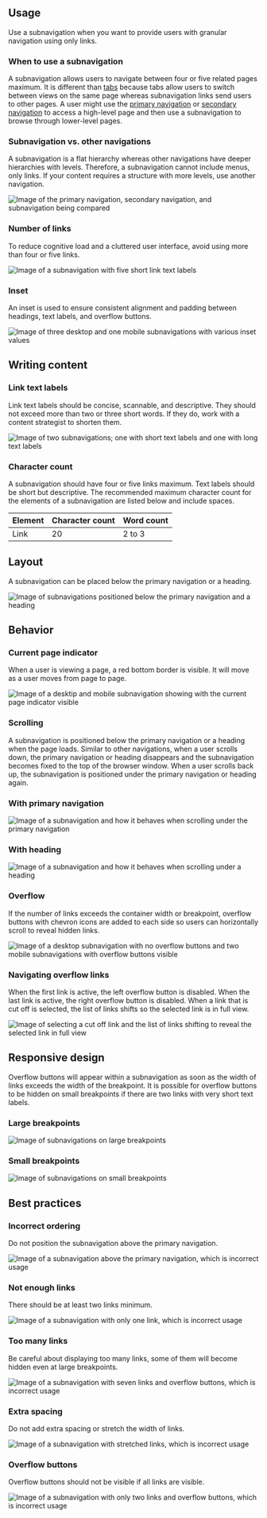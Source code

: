 ## Usage

Use a subnavigation when you want to provide users with granular navigation 
using only links.

### When to use a subnavigation

A subnavigation allows users to navigate between four or five related pages 
maximum. It is different than [tabs][tabs] because tabs allow users to switch 
between views on the same page whereas subnavigation links send users to other 
pages. A user might use the [primary navigation][navpri] or [secondary 
navigation][navsec] to access a high-level page and then use a subnavigation to 
browse through lower-level pages.

[tabs]: /elements/tabs/
[navpri]: /elements/navigation-primary/
[navsec]: /elements/navigation-secondary/


### Subnavigation vs. other navigations

A subnavigation is a flat hierarchy whereas other navigations have deeper 
hierarchies with levels. Therefore, a subnavigation cannot include menus, only 
links. If your content requires a structure with more levels, use another 
navigation.

<uxdot-example width-adjustment="872px">
  <img src="../subnav-vs-other-navs.png" alt="Image of the primary navigation, secondary navigation, and subnavigation being compared">
</uxdot-example>


### Number of links

To reduce cognitive load and a cluttered user interface, avoid using more than 
four or five links.

<uxdot-example width-adjustment="872px">
  <img src="../subnav-number-of-links.png" alt="Image of a subnavigation with five short link text labels">
</uxdot-example>


### Inset

An inset is used to ensure consistent alignment and padding between headings, 
text labels, and overflow buttons.

<uxdot-example width-adjustment="872px">
  <img src="../subnav-inset.png" alt="Image of three desktop and one mobile subnavigations with various inset values">
</uxdot-example>


## Writing content

### Link text labels

Link text labels should be concise, scannable, and descriptive. They should not 
exceed more than two or three short words. If they do, work with a content 
strategist to shorten them.

<uxdot-example width-adjustment="872px">
  <img src="../subnav-link-text-labels.png" alt="Image of two subnavigations; one with short text labels and one with long text labels">
</uxdot-example>


### Character count

A subnavigation should have four or five links maximum. Text labels should be short but descriptive. The recommended maximum character count for the elements of a subnavigation are listed below and include spaces.

<rh-table>
  <table>
    <thead>
      <tr>
        <th scope="col" data-label="Element">Element</th>
        <th scope="col" data-label="Character count">Character count</th>
        <th scope="col" data-label="Word count">Word count</th>
      </tr>
    </thead>
    <tbody>
      <tr>
        <td data-label="Element">Link</td>
        <td data-label="Character count">20</td>
        <td data-label="Word count">2 to 3</td>
      </tr>
    </tbody>
  </table>
</rh-table>


## Layout

A subnavigation can be placed below the primary navigation or a heading.

<uxdot-example width-adjustment="1000px" variant="full" alignment="left" no-border>
  <img src="../subnav-layout.png" alt="Image of subnavigations positioned below the primary navigation and a heading">
</uxdot-example>


## Behavior

### Current page indicator

When a user is viewing a page, a red bottom border is visible. It will move as a 
user moves from page to page.

<uxdot-example width-adjustment="872px">
  <img src="../subnav-current-page-indicator.png" alt="Image of a desktip and mobile subnavigation showing with the current page indicator visible">
</uxdot-example>


### Scrolling

A subnavigation is positioned below the primary navigation or a heading when the 
page loads. Similar to other navigations, when a user scrolls down, the primary 
navigation or heading disappears and the subnavigation becomes fixed to the top 
of the browser window. When a user scrolls back up, the subnavigation is 
positioned under the primary navigation or heading again.

### With primary navigation

<uxdot-example width-adjustment="1000px" variant="full" alignment="left" no-border>
  <img src="../subnav-scrolling-primary-nav.png" alt="Image of a subnavigation and how it behaves when scrolling under the primary navigation">
</uxdot-example>


### With heading

<uxdot-example width-adjustment="1000px" variant="full" alignment="left" no-border>
  <img src="../subnav-scrolling-heading.png" alt="Image of a subnavigation and how it behaves when scrolling under a heading">
</uxdot-example>


### Overflow

If the number of links exceeds the container width or breakpoint, overflow 
buttons with chevron icons are added to each side so users can horizontally 
scroll to reveal hidden links.

<uxdot-example width-adjustment="872px">
  <img src="../subnav-overflow.png" alt="Image of a desktop subnavigation with no overflow buttons and two mobile subnavigations with overflow buttons visible">
</uxdot-example>


### Navigating overflow links

When the first link is active, the left overflow button is disabled. When the 
last link is active, the right overflow button is disabled. When a link that is 
cut off is selected, the list of links shifts so the selected link is in full 
view.

<uxdot-example width-adjustment="544px">
  <img src="../subnav-navigating-overflow-links.png" alt="Image of selecting a cut off link and the list of links shifting to reveal the selected link in full view">
</uxdot-example>


## Responsive design

Overflow buttons will appear within a subnavigation as soon as the width of 
links exceeds the width of the breakpoint. It is possible for overflow buttons 
to be hidden on small breakpoints if there are two links with very short text 
labels.

### Large breakpoints

<uxdot-example width-adjustment="1000px" variant="full" alignment="left" no-border>
  <img src="../subnav-responsive-breakpoints-large.png" alt="Image of subnavigations on large breakpoints">
</uxdot-example>

### Small breakpoints

<uxdot-example width-adjustment="576px" variant="full" alignment="left" no-border>
  <img src="../subnav-responsive-breakpoints-small.png" alt="Image of subnavigations on small breakpoints">
</uxdot-example>


## Best practices

### Incorrect ordering

Do not position the subnavigation above the primary navigation.

<uxdot-example width-adjustment="872px" danger>
  <img src="../subnav-best-practice-1.png" alt="Image of a subnavigation above the primary navigation, which is incorrect usage">
</uxdot-example>


### Not enough links

There should be at least two links minimum.

<uxdot-example width-adjustment="872px" danger>
  <img src="../subnav-best-practice-2.png" alt="Image of a subnavigation with only one link, which is incorrect usage">
</uxdot-example>


### Too many links

Be careful about displaying too many links, some of them will become hidden even 
at large breakpoints.

<uxdot-example width-adjustment="872px" danger>
  <img src="../subnav-best-practice-3.png" alt="Image of a subnavigation with seven links and overflow buttons, which is incorrect usage">
</uxdot-example>


### Extra spacing

Do not add extra spacing or stretch the width of links.

<uxdot-example width-adjustment="872px" danger>
  <img src="../subnav-best-practice-4.png" alt="Image of a subnavigation with stretched links, which is incorrect usage">
</uxdot-example>


### Overflow buttons

Overflow buttons should not be visible if all links are visible.

<uxdot-example width-adjustment="872px" danger>
  <img src="../subnav-best-practice-5.png" alt="Image of a subnavigation with only two links and overflow buttons, which is incorrect usage">
</uxdot-example>
